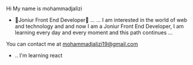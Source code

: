 Hi My name is mohammadjalizi

- 🔭Joniur Front End Developer👨
...
...
I am interested in the world of web and technology and  and now I am a Joniur Front End Developer, I am learning every day and every moment and this path continues ...

 You can contact me at mohammadjalizi19@gmail.com
- ..
 I'm learning react


